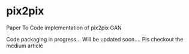 # pix2pix
Paper To Code implementation of pix2pix GAN

Code packaging in progress... Will be updated soon....
Pls checkout the medium article 

